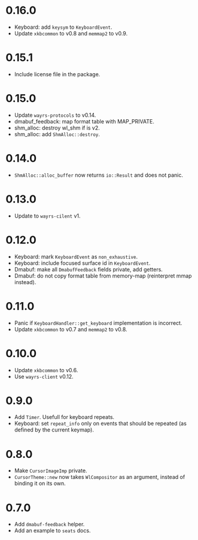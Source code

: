 # 0.16.0

- Keyboard: add `keysym` to `KeyboardEvent`.
- Update `xkbcommon` to v0.8 and `memmap2` to v0.9.

# 0.15.1

- Include license file in the package.

# 0.15.0

- Update `wayrs-protocols` to v0.14.
- dmabuf_feedback: map format table with MAP_PRIVATE.
- shm_alloc: destroy wl_shm if is v2.
- shm_alloc: add `ShmAlloc::destroy`.

# 0.14.0

- `ShmAlloc::alloc_buffer` now returns `io::Result` and does not panic.

# 0.13.0

- Update to `wayrs-cilent` v1.

# 0.12.0

- Keyboard: mark `KeyboardEvent` as `non_exhaustive`.
- Keyboard: include focused surface id in `KeyboardEvent`.
- Dmabuf: make all `DmabufFeedback` fields private, add getters.
- Dmabuf: do not copy format table from memory-map (reinterpret mmap instead).

# 0.11.0

- Panic if `KeyboardHandler::get_keyboard` implementation is incorrect.
- Update `xkbcommon` to v0.7 and `memmap2` to v0.8.

# 0.10.0

- Update `xkbcommon` to v0.6.
- Use `wayrs-client` v0.12.

# 0.9.0

- Add `Timer`. Usefull for keyboard repeats.
- Keyboard: set `repeat_info` only on events that should be repeated (as defined by the current keymap).

# 0.8.0

- Make `CursorImageImp` private.
- `CursorTheme::new` now takes `WlCompositor` as an argument, instead of binding it on its own.

# 0.7.0

- Add `dmabuf-feedback` helper.
- Add an example to `seats` docs.
